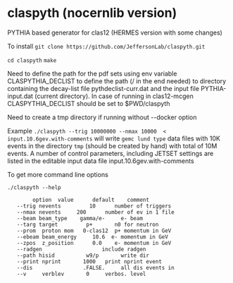 # claspyth (nocernlib version)
PYTHIA based generator for clas12 (HERMES version with some changes)

To install
`git clone https://github.com/JeffersonLab/claspyth.git`

`cd claspyth` 
`make`

Need to define the path for the pdf sets using env variable CLASPYTHIA_DECLIST to define the path (/ in the end needed) to  directory containing the decay-list file pythdeclist-curr.dat and the input file PYTHIA-input.dat (current directory). In case of running in clas12-mcgen CLASPYTHIA_DECLIST  should be set to $PWD/claspyth

Need to create a tmp directory if running without --docker option

Example
`./claspyth --trig 10000000 --nmax 10000  < input.10.6gev.with-comments`
will write `gemc lund type` data files with 10K events in the directory `tmp` (should be created by hand) with total of 10M events.
A number of control parameters, including JETSET settings are listed in the editable input data file input.10.6gev.with-comments

To get more command line options

`./claspyth --help`
```
        option  value      default    comment
   --trig nevents         10      number of triggers
   --nmax nevents     200      number of ev in 1 file
   --beam beam_type    gamma/e-     e- beam
   --targ target         p+       n0 for neutron
   --prom  proton mom   0-clas12  p+ momentum in GeV 
   --ebeam beam_energy     10.6  e- momentum in GeV
   --zpos  z_position      0.0    e- momentum in GeV
   --radgen                   include radgen
   --path hisid          w9/p       write dir
   --print nprint       1000   print nprint event
   --dis                .FALSE.     all dis events in
   --v     verblev       0     verbos. level

 
